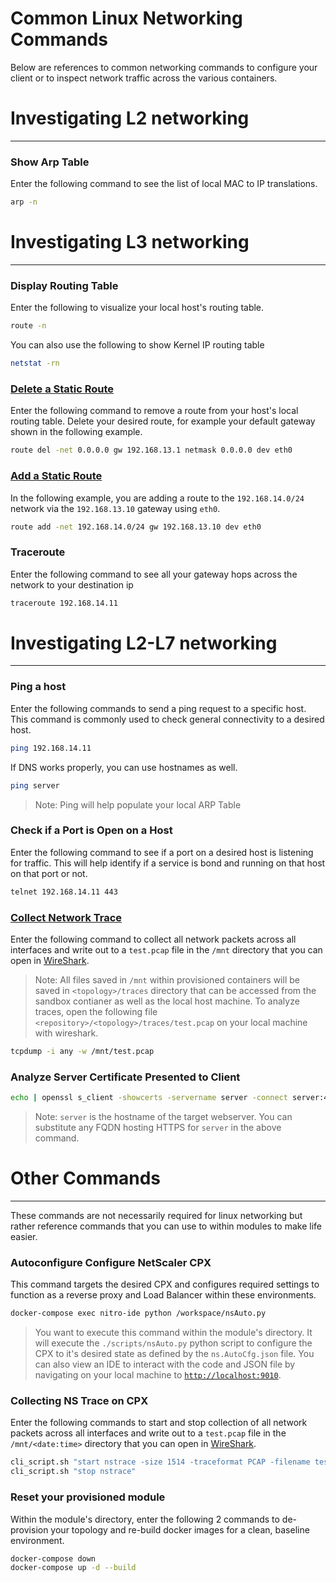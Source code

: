 # Common Linux Networking Commands 

Below are references to common networking commands to configure your client or to inspect network traffic across the various containers. 

# Investigating L2 networking
---

### **Show Arp Table**

Enter the following command to see the list of local MAC to IP translations. 

```bash
arp -n
```

# Investigating L3 networking
---

### **Display Routing Table**

Enter the following to visualize your local host's routing table. 

```bash
route -n
```

You can also use the following to show Kernel IP routing table

```bash
netstat -rn
```

### [**Delete a Static Route**](https://serverfault.com/questions/181094/how-do-i-delete-a-route-from-linux-routing-table) 

Enter the following command to remove a route from your host's local routing table. Delete your desired route, for example your default gateway shown in the following example.

```bash
route del -net 0.0.0.0 gw 192.168.13.1 netmask 0.0.0.0 dev eth0
```

### [**Add a Static Route**](https://www.cyberciti.biz/faq/linux-route-add/)

In the following example, you are adding a route to the `192.168.14.0/24` network via the `192.168.13.10` gateway using `eth0`. 

```bash
route add -net 192.168.14.0/24 gw 192.168.13.10 dev eth0
```

### **Traceroute** 

Enter the following command to see all your gateway hops across the network to your destination ip

```bash
traceroute 192.168.14.11
```

# Investigating L2-L7 networking
---

### **Ping a host**

Enter the following commands to send a ping request to a specific host. This command is commonly used to check general connectivity to a desired host. 

```bash
ping 192.168.14.11
```

If DNS works properly, you can use hostnames as well. 

```bash
ping server
```

> Note: Ping will help populate your local ARP Table

### Check if a Port is Open on a Host

Enter the following command to see if a port on a desired host is listening for traffic. This will help identify if a service is bond and running on that host on that port or not. 

```bash
telnet 192.168.14.11 443
```

### [**Collect Network Trace**](http://packetlife.net/media/library/12/tcpdump.pdf) 

Enter the following command to collect all network packets across all interfaces and write out to a `test.pcap` file in the `/mnt` directory that you can open in [WireShark](https://www.wireshark.org/).

> Note: All files saved in `/mnt` within provisioned containers will be saved in `<topology>/traces` directory that can be accessed from the sandbox contianer as well as the local host machine. To analyze traces, open the following file `<repository>/<topology>/traces/test.pcap` on your local machine with wireshark. 

```bash
tcpdump -i any -w /mnt/test.pcap
```

### Analyze Server Certificate Presented to Client 

```bash 
echo | openssl s_client -showcerts -servername server -connect server:443 2>/dev/null | openssl x509 -inform pem -noout -text 
```
> Note: `server` is the hostname of the target webserver. You can substitute any FQDN hosting HTTPS for `server` in the above command.

# Other Commands
---

These commands are not necessarily required for linux networking but rather reference commands that you can use to within modules to make life easier. 

### Autoconfigure Configure NetScaler CPX 

This command targets the desired CPX and configures required settings to function as a reverse proxy and Load Balancer within these environments. 

```bash 
docker-compose exec nitro-ide python /workspace/nsAuto.py
```

> You want to execute this command within the module's directory. It will execute the `./scripts/nsAuto.py` python script to configure the CPX to it's desired state as defined by the `ns.AutoCfg.json` file. You can also view an IDE to interact with the code and JSON file by navigating on your local machine to [`http://localhost:9010`](http://localhost:9010). 

### Collecting NS Trace on CPX

Enter the following commands to start and stop collection of all network packets across all interfaces and write out to a `test.pcap` file in the `/mnt/<date:time>` directory that you can open in [WireShark](https://www.wireshark.org/).

```bash
cli_script.sh "start nstrace -size 1514 -traceformat PCAP -filename test.pcap"
cli_script.sh "stop nstrace"
```

### Reset your provisioned module 

Within the module's directory, enter the following 2 commands to de-provision your topology and re-build docker images for a clean, baseline environment. 

```bash
docker-compose down 
docker-compose up -d --build
```
